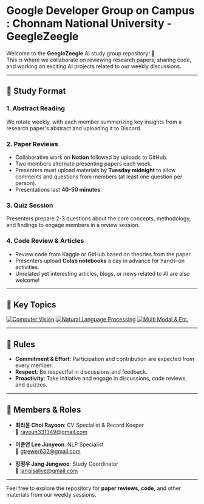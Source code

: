 # Google Developer Group on Campus : Chonnam National University - GeegleZeegle

Welcome to the **GeegleZeegle** AI study group repository! 🚀  
This is where we collaborate on reviewing research papers, sharing code, and working on exciting AI projects related to our weekly discussions.

---

## 📖 Study Format

### 1. Abstract Reading  
We rotate weekly, with each member summarizing key insights from a research paper's abstract and uploading it to Discord.

### 2. Paper Reviews  
- Collaborative work on **Notion** followed by uploads to GitHub.
- Two members alternate presenting papers each week.
- Presenters must upload materials by **Tuesday midnight** to allow comments and questions from members (at least one question per person).
- Presentations last **40-50 minutes**.

### 3. Quiz Session  
Presenters prepare 2-3 questions about the core concepts, methodology, and findings to engage members in a review session.

### 4. Code Review & Articles  
- Review code from Kaggle or GitHub based on theories from the paper.
- Presenters upload **Colab notebooks** a day in advance for hands-on activities.
- Unrelated yet interesting articles, blogs, or news related to AI are also welcome!

---

## 🎯 Key Topics

[![Computer Vision](https://img.shields.io/badge/Computer%20Vision-blue?style=for-the-badge&logo=notion&logoColor=white)](https://dull-flyaway-b69.notion.site/Computer-Vision-ab28e41f9e334db8a3c4ce72fce9d21c?pvs=4)
[![Natural Language Processing](https://img.shields.io/badge/Natural%20Language%20Processing-orange?style=for-the-badge&logo=notion&logoColor=white)](https://dull-flyaway-b69.notion.site/Natural-Language-Processing-ee47aa14e35540ab802dac68400bcb24?pvs=4)
[![Multi Modal & Etc.](https://img.shields.io/badge/Multi%20Modal_&_Etc-green?style=for-the-badge&logo=notion&logoColor=white)](https://dull-flyaway-b69.notion.site/Multi-Modal-ETC-e40e9578fffc450d95f90dccea7e284b?pvs=4)

---

## 📌 Rules

- **Commitment & Effort**: Participation and contribution are expected from every member.
- **Respect**: Be respectful in discussions and feedback.
- **Proactivity**: Take initiative and engage in discussions, code reviews, and quizzes.

---

## 👥 Members & Roles

- **최라윤 Choi Rayoon**: CV Specialist & Record Keeper  
  📧 [rayoun331349@gmail.com](mailto:rayoun331349@gmail.com)

- **이준연 Lee Junyeon**: NLP Specialist  
  📧 [gtrewer632@gmail.com](mailto:gtrewer632@gmail.com)

- **장정우 Jang Jungwoo**: Study Coordinator  
  📧 [jangisalive@gmail.com](mailto:jangisalive@gmail.com)

---

Feel free to explore the repository for **paper reviews**, **code**, and other materials from our weekly sessions.
